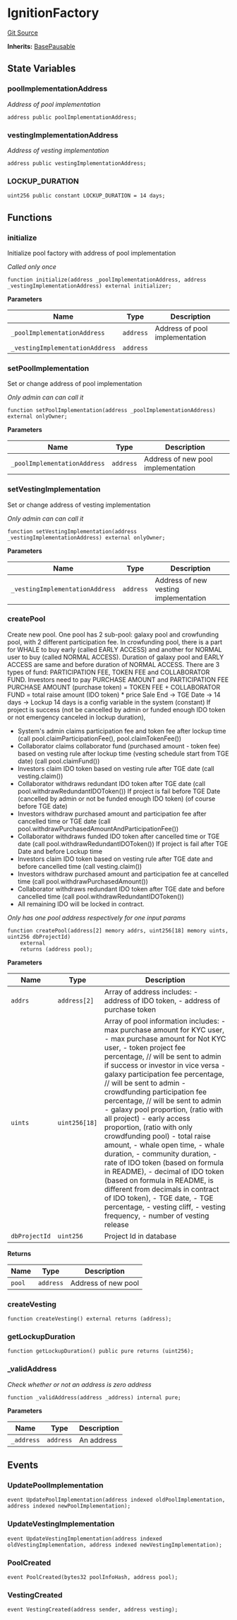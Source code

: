 # IgnitionFactory
[Git Source](https://github.com/Sotatek-LoiNguyen2/ignition-sc/blob/6fd47416ac9b148d4f43e8bb90a990315ae49b42/contracts/core/IgnitionFactory.sol)

**Inherits:**
[BasePausable](/contracts/core/BasePausable.sol/contract.BasePausable.md)


## State Variables
### poolImplementationAddress
*Address of pool implementation*


```solidity
address public poolImplementationAddress;
```


### vestingImplementationAddress
*Address of vesting implementation*


```solidity
address public vestingImplementationAddress;
```


### LOCKUP_DURATION

```solidity
uint256 public constant LOCKUP_DURATION = 14 days;
```


## Functions
### initialize

Initialize pool factory with address of pool implementation

*Called only once*


```solidity
function initialize(address _poolImplementationAddress, address _vestingImplementationAddress) external initializer;
```
**Parameters**

|Name|Type|Description|
|----|----|-----------|
|`_poolImplementationAddress`|`address`|Address of pool implementation|
|`_vestingImplementationAddress`|`address`||


### setPoolImplementation

Set or change address of pool implementation

*Only admin can can call it*


```solidity
function setPoolImplementation(address _poolImplementationAddress) external onlyOwner;
```
**Parameters**

|Name|Type|Description|
|----|----|-----------|
|`_poolImplementationAddress`|`address`|Address of new pool implementation|


### setVestingImplementation

Set or change address of vesting implementation

*Only admin can can call it*


```solidity
function setVestingImplementation(address _vestingImplementationAddress) external onlyOwner;
```
**Parameters**

|Name|Type|Description|
|----|----|-----------|
|`_vestingImplementationAddress`|`address`|Address of new vesting implementation|


### createPool

Create new pool. One pool has 2 sub-pool: galaxy pool and crowfunding pool, with 2 different participation fee.
In crowfunding pool, there is a part for WHALE to buy early (called EARLY ACCESS) and another for NORMAL user to buy
(called NORMAL ACCESS). Duration of galaxy pool and EARLY ACCESS are same and before duration of NORMAL ACCESS.
There are 3 types of fund: PARTICIPATION FEE, TOKEN FEE and COLLABORATOR FUND.
Investors need to pay PURCHASE AMOUNT and PARTICIPATION FEE
PURCHASE AMOUNT (purchase token) = TOKEN FEE + COLLABORATOR FUND = total raise amount (IDO token) * price
Sale End -> TGE Date -> 14 days -> Lockup
14 days is a config variable in the system (constant)
If project is success (not be cancelled by admin or funded enough IDO token or not emergency canceled in lockup duration),
- System's admin claims participation fee and token fee after lockup time
(call pool.claimParticipationFee(), pool.claimTokenFee())
- Collaborator claims collaborator fund (purchased amount - token fee) based on vesting rule after lockup time (vesting schedule start from TGE date)
(call pool.claimFund())
- Investors claim IDO token based on vesting rule after TGE date
(call vesting.claim())
- Collaborator withdraws redundant IDO token after TGE date
(call pool.withdrawRedundantIDOToken())
If project is fail before TGE Date (cancelled by admin or not be funded enough IDO token) (of course before TGE date)
- Investors withdraw purchased amount and participation fee after cancelled time or TGE date
(call pool.withdrawPurchasedAmountAndParticipationFee())
- Collaborator withdraws funded IDO token after cancelled time or TGE date
(call pool.withdrawRedundantIDOToken())
If project is fail after TGE Date and before Lockup time
- Investors claim IDO token based on vesting rule after TGE date and before cancelled time
(call vesting.claim())
- Investors withdraw purchased amount and participation fee at cancelled time
(call pool.withdrawPurchasedAmount())
- Collaborator withdraws redundant IDO token after TGE date and before cancelled time
(call pool.withdrawRedundantIDOToken())
- All remaining IDO will be locked in contract.

*Only has one pool address respectively for one input params*


```solidity
function createPool(address[2] memory addrs, uint256[18] memory uints, uint256 dbProjectId)
    external
    returns (address pool);
```
**Parameters**

|Name|Type|Description|
|----|----|-----------|
|`addrs`|`address[2]`|Array of address includes: - address of IDO token, - address of purchase token|
|`uints`|`uint256[18]`|Array of pool information includes: - max purchase amount for KYC user, - max purchase amount for Not KYC user, - token project fee percentage, // will be sent to admin if success or investor in vice versa - galaxy participation fee percentage, // will be sent to admin - crowdfunding participation fee percentage, // will be sent to admin - galaxy pool proportion, (ratio with all project) - early access proportion, (ratio with only crowdfunding pool) - total raise amount, - whale open time, - whale duration, - community duration, - rate of IDO token (based on formula in README), - decimal of IDO token (based on formula in README, is different from decimals in contract of IDO token), - TGE date, - TGE percentage, - vesting cliff, - vesting frequency, - number of vesting release|
|`dbProjectId`|`uint256`|Project Id in database|

**Returns**

|Name|Type|Description|
|----|----|-----------|
|`pool`|`address`|Address of new pool|


### createVesting


```solidity
function createVesting() external returns (address);
```

### getLockupDuration


```solidity
function getLockupDuration() public pure returns (uint256);
```

### _validAddress

*Check whether or not an address is zero address*


```solidity
function _validAddress(address _address) internal pure;
```
**Parameters**

|Name|Type|Description|
|----|----|-----------|
|`_address`|`address`|An address|


## Events
### UpdatePoolImplementation

```solidity
event UpdatePoolImplementation(address indexed oldPoolImplementation, address indexed newPoolImplementation);
```

### UpdateVestingImplementation

```solidity
event UpdateVestingImplementation(address indexed oldVestingImplementation, address indexed newVestingImplementation);
```

### PoolCreated

```solidity
event PoolCreated(bytes32 poolInfoHash, address pool);
```

### VestingCreated

```solidity
event VestingCreated(address sender, address vesting);
```

